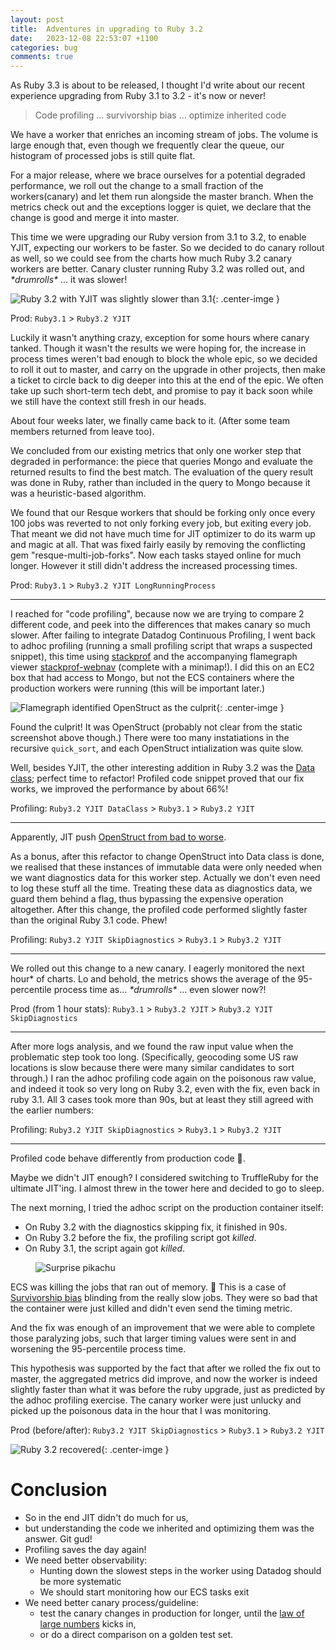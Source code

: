 ```yaml
---
layout: post
title:  Adventures in upgrading to Ruby 3.2
date:   2023-12-08 22:53:07 +1100
categories: bug
comments: true
---
```


As Ruby 3.3 is about to be released, I thought I'd write about our recent experience upgrading from Ruby 3.1 to 3.2 - it's now or never!

> Code profiling
> ...
> survivorship bias
> ...
> optimize inherited code

We have a worker that enriches an incoming stream of jobs. 
The volume is large enough that, even though we frequently clear the queue, our histogram of processed jobs is still quite flat.

For a major release, where we brace ourselves for a potential degraded performance, we roll out the change to a small fraction of the workers(canary) and let them run alongside the master branch. When the metrics check out and the exceptions logger is quiet, we declare that the change is good and merge it into master.

This time we were upgrading our Ruby version from 3.1 to 3.2, to enable YJIT, expecting our workers to be faster. So we decided to do canary rollout as well, so we could see from the charts how much Ruby 3.2 canary workers are better. 
Canary cluster running Ruby 3.2 was rolled out, and *\*drumrolls\** ... it was slower!

![Ruby 3.2 with YJIT was slightly slower than 3.1](/images/ruby-32-slower.png){: .center-imge }

Prod: `Ruby3.1` > `Ruby3.2 YJIT`

Luckily it wasn't anything crazy, exception for some hours where canary tanked.
Though it wasn't the results we were hoping for, the increase in process times weren't bad enough to block the whole epic, so we decided to roll it out to master, and carry on the upgrade in other projects, then make a ticket to circle back to dig deeper into this at the end of the epic. 
We often take up such short-term tech debt, and promise to pay it back soon while we still have the context still fresh in our heads. 

About four weeks later, we finally came back to it. (After some team members returned from leave too). 

We concluded from our existing metrics that only one worker step that degraded in performance: the piece that queries Mongo and evaluate the returned results to find the best match. 
The evaluation of the query result was done in Ruby, rather than included in the query to Mongo because it was a heuristic-based algorithm.

We found that our Resque workers that should be forking only once every 100 jobs was reverted to not only forking every job, but exiting every job. That meant we did not have much time for JIT optimizer to do its warm up and magic at all.
That was fixed fairly easily by removing the conflicting gem "resque-multi-job-forks". 
Now each tasks stayed online for much longer. 
However it still didn't address the increased processing times. 

Prod: `Ruby3.1` > `Ruby3.2 YJIT LongRunningProcess`

----

I reached for "code profiling", because now we are trying to compare 2 different code, and peek into the differences that makes canary so much slower.
After failing to integrate Datadog Continuous Profiling, I went back to adhoc profiling (running a small profiling script that wraps a suspected snippet), this time using [stackprof](https://github.com/tmm1/stackprof) and the accompanying flamegraph viewer [stackprof-webnav](https://github.com/alisnic/stackprof-webnav) (complete with a minimap!). I did this on an EC2 box that had access to Mongo, but not the ECS containers where the production workers were running (this will be important later.)

![Flamegraph identified OpenStruct as the culprit](/images/stackprof-webnav-ruby-32.png){: .center-imge }

Found the culprit! It was OpenStruct (probably not clear from the static screenshot above though.) There were too many instatiations in the recursive `quick_sort`, and each OpenStruct intialization was quite slow. 

Well, besides YJIT, the other interesting addition in Ruby 3.2 was the [Data class](https://docs.ruby-lang.org/en/3.2/Data.html); perfect time to refactor!
Profiled code snippet proved that our fix works, we improved the performance by about 66%!

Profiling: `Ruby3.2 YJIT DataClass` > `Ruby3.1` > `Ruby3.2 YJIT`

----

Apparently, JIT push [OpenStruct from bad to worse](https://www.reddit.com/r/ruby/comments/11wem2c/comment/jd4zr8a/?utm_source=share&utm_medium=web2x&context=3).

As a bonus, after this refactor to change OpenStruct into Data class is done, we realised that these instances of immutable data were only needed when we want diagnostics data for this worker step.
Actually we don't even need to log these stuff all the time.
Treating these data as diagnostics data, we guard them behind a flag, thus bypassing the expensive operation altogether.
After this change, the profiled code performed slightly faster than the original Ruby 3.1 code. Phew!

Profiling: `Ruby3.2 YJIT SkipDiagnostics` > `Ruby3.1` > `Ruby3.2 YJIT`

----

We rolled out this change to a new canary. 
I eagerly monitored the next hour* of charts. 
Lo and behold, the metrics shows the average of the 95-percentile process time as... *\*drumrolls\** ... even slower now?!

Prod (from 1 hour stats): `Ruby3.1` > `Ruby3.2 YJIT` > `Ruby3.2 YJIT SkipDiagnostics`

----

After more logs analysis, and we found the raw input value when the problematic step took too long. (Specifically, geocoding some US raw locations is slow because there were many similar candidates to sort through.)
I ran the adhoc profiling code again on the poisonous raw value, and indeed it took so very long on Ruby 3.2, even with the fix, even back in ruby 3.1.
All 3 cases took more than 90s, but at least they still agreed with the earlier numbers:

Profiling: `Ruby3.2 YJIT SkipDiagnostics` > `Ruby3.1` > `Ruby3.2 YJIT`

----

Profiled code behave differently from production code 🤔.

Maybe we didn't JIT enough? I considered switching to TruffleRuby for the ultimate JIT'ing. I almost threw in the tower here and decided to go to sleep.

The next morning, I tried the adhoc script on the production container itself:
- On Ruby 3.2 with the diagnostics skipping fix, it finished in 90s.
- On Ruby 3.2 before the fix, the profiling script got *killed*. 
- On Ruby 3.1, the script again got *killed*. 

<figure class="image is-128x128">
    <img src="/images/surprise-pikachu.png" alt="Surprise pikachu" class="center-imge">
</figure>

ECS was killing the jobs that ran out of memory. 🤦 This is a case of [Survivorship bias](https://en.wikipedia.org/wiki/Survivorship_bias) 
blinding from the really slow jobs. They were so bad that the container were just killed and didn't even send the timing metric.

And the fix was enough of an improvement that we were able to complete those paralyzing jobs, such that larger timing values were sent in and worsening the 95-percentile process time.

This hypothesis was supported by the fact that after we rolled the fix out to master, the aggregated metrics did improve, and now the worker is indeed slightly faster than what it was before the ruby upgrade, just as predicted by the adhoc profiling exercise.
The canary worker were just unlucky and picked up the poisonous data in the hour that I was monitoring.

Prod (before/after): `Ruby3.2 YJIT SkipDiagnostics` > `Ruby3.1` > `Ruby3.2 YJIT`

![Ruby 3.2 recovered](/images/ruby-32-recovered.png){: .center-imge }

# Conclusion

- So in the end JIT didn't do much for us,
- but understanding the code we inherited and optimizing them was the answer. Git gud!
- Profiling saves the day again!
- We need better observability: 
  + Hunting down the slowest steps in the worker using Datadog should be more systematic
  + We should start monitoring how our ECS tasks exit
- We need better canary process/guideline: 
  + test the canary changes in production for longer, until the [law of large numbers](https://en.wikipedia.org/wiki/Law_of_large_numbers) kicks in, 
  + or do a direct comparison on a golden test set. 


